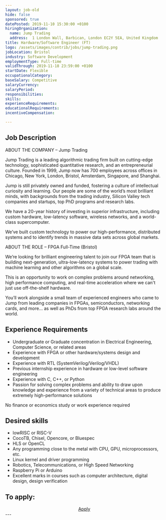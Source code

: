 ```yaml
---
layout: job-old
hide: false
sponsored: true
datePosted: 2019-11-10 15:30:00 +0100
hiringOrganization:
  name: Jump Trading
  address:  1 London Wall, Barbican, London EC2Y 5EA, United Kingdom
title: Hardware/Software Engineer (FT)
logo: /assets/images/contrib/jobs/jump-trading.png
jobLocation: Bristol
industry: Software Development
employmentType: Full-time
validThrough: 2019-11-18 23:59:00 +0100
startDate: Flexible
occupationalCategory: 
baseSalary: Competitive
salaryCurrency: 
salaryPeriod: 
responsibilities:
skills:
experienceRequirements: 
educationalRequirements:
incentiveCompensation:

---
```


## Job Description
ABOUT THE COMPANY – Jump Trading

Jump Trading is a leading algorithmic trading firm built on cutting-edge technology, sophisticated quantitative research, and an entrepreneurial culture. Founded in 1999, Jump now has 700 employees across offices in Chicago, New York, London, Bristol, Amsterdam, Singapore, and Shanghai.

Jump is still privately owned and funded, fostering a culture of intellectual curiosity and learning. Our people are some of the world’s most brilliant minds, with backgrounds from the trading industry, Silicon Valley tech companies and startups, top PhD programs and research labs.

We have a 20-year history of investing in superior infrastructure, including custom hardware, low-latency software, wireless networks, and a world-class supercomputer.

We’ve built custom technology to power our high-performance, distributed systems and to identify trends in massive data sets across global markets.

 
ABOUT THE ROLE – FPGA Full-Time (Bristol)

We’re looking for brilliant engineering talent to join our FPGA team that is building next-generation, ultra-low-latency systems to power trading with machine learning and other algorithms on a global scale. 

This is an opportunity to work on complex problems around networking, high performance computing, and real-time acceleration where we can't just use off-the-shelf hardware. 

You’ll work alongside a small team of experienced engineers who came to Jump from leading companies in FPGAs, semiconductors, networking cards, and more… as well as PhDs from top FPGA research labs around the world.

## Experience Requirements
- Undergraduate or Graduate concentration in Electrical Engineering, Computer Science, or related areas 
- Experience with FPGA or other hardware/systems design and development
- Experience with RTL (SystemVerilog/Verilog/VHDL) 
- Previous internship experience in hardware or low-level software engineering
- Experience with C, C++, or Python
- Passion for solving complex problems and ability to draw upon knowledge and experience from a variety of technical areas to produce extremely high-performance solutions


No finance or economics study or work experience required

## Desired skills
- lowRISC or RISC-V
- CocoTB, Chisel, Opencore, or Bluespec
- HLS or OpenCL 
- Any programming close to the metal with CPU, GPU, microprocessors, etc.
- Linux kernel and driver programming
- Robotics, Telecommunications, or High Speed Networking 
- Raspberry Pi or Arduino 
- Excellent marks in courses such as computer architecture, digital design, design verification

## To apply:

<div class="to-apply" style="text-align: center">
  <a class="btn btn--dark" style="margin: 20px" href="https://www.jumptrading.com/apply.html?gh_jid=1902736">
    Apply
  </a>
</div>
---
